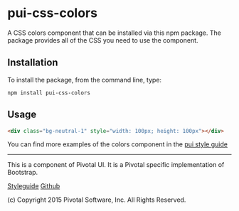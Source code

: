 # pui-css-colors

A CSS colors component that can be installed via this npm package. The package provides all of the
CSS you need to use the component.



## Installation

To install the package, from the command line, type:

```
npm install pui-css-colors
```

## Usage

```html
<div class="bg-neutral-1" style="width: 100px; height: 100px"></div>
```


You can find more examples of the colors component in the [pui style guide](http://styleguide.pivotal.io/elements.html#color)

*****************************************

This is a component of Pivotal UI. It is a Pivotal specific implementation of Bootstrap.

[Styleguide](http://styleguide.pivotal.io)
[Github](https://github.com/pivotal-cf/pivotal-ui)

(c) Copyright 2015 Pivotal Software, Inc. All Rights Reserved.